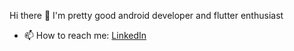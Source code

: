Hi there 👋  I'm pretty good android developer and flutter enthusiast

- 📫 How to reach me: [LinkedIn](https://www.linkedin.com/in/otaroid/)

